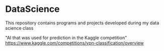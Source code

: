 # DataScience
This repository contains programs and projects developed during my data science class

"AI that was used for prediction in the Kaggle competition" https://www.kaggle.com/competitions/vpn-classification/overview
